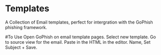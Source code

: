 # Templates
A Collection of Email templates, perfect for intergration with the GoPhish phishing framework.

#To Use
Open GoPhish on email template pages. Select new template. Go to source view for the email. Paste in the HTML in the editor. Name, Set Subject + Save.
